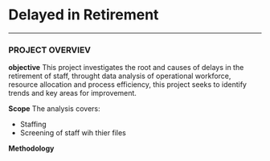 # Delayed in Retirement
---
### PROJECT OVERVIEV
**objective**
This project investigates the root and causes of delays in the retirement of staff, throught data analysis of operational workforce, resource allocation and process efficiency, this project seeks to identify trends and key areas for improvement.

**Scope**
The analysis covers:
+ Staffing
+ Screening of staff wih thier files

**Methodology**
